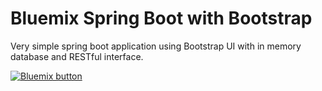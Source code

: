 <h1> Bluemix Spring Boot with Bootstrap </h1>

Very simple spring boot application using Bootstrap UI with in memory database and RESTful interface.

<a href="https://bluemix.net/deploy?repository=https://github.com/papicella/BluemixSimpleSpringBootBootstrap" 
target="_blank"><img src="http://bluemix.net/deploy/button.png" alt="Bluemix button" /></a>